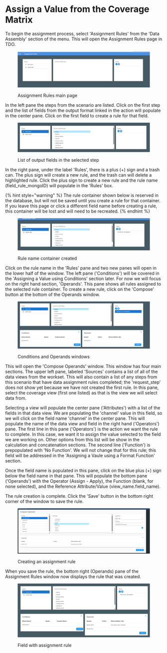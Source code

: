 # Assign a Value from the Coverage Matrix

To begin the assignment process, select 'Assignment Rules' from the 'Data Assembly' section of the menu.  This will open the Assignment Rules page in TDO.

<figure><img src="../../../../../.gitbook/assets/image (5) (1) (1).png" alt=""><figcaption><p>Assignment Rules main page</p></figcaption></figure>

In the left pane the steps from the scenario are listed.  Click on the first step and the list of fields from the output format linked in the action will populate in the center pane. Click on the first field to create a rule for that field.&#x20;

<figure><img src="../../../../../.gitbook/assets/image (1) (1) (1) (1) (1) (1) (1).png" alt=""><figcaption><p>List of output fields in the selected step</p></figcaption></figure>

In the right pane, under the label 'Rules', there is a plus (+) sign and a trash can.  The plus sign will create a new rule, and the trash can will delete a highlighted rule.  Click the plus sign to create a new rule and the rule name (field\_rule\_mongoID) will populate in the 'Rules' box.

{% hint style="warning" %}
The rule container shown below is reserved in the database, but will not be saved until you create a rule for that container.  If you leave this page or click a different field name before creating a rule, this container will be lost and will need to be recreated.
{% endhint %}

<figure><img src="../../../../../.gitbook/assets/image (2) (1) (1) (1) (1).png" alt=""><figcaption><p>Rule name container created</p></figcaption></figure>

Click on the rule name in the 'Rules' pane and two new panes will open in the lower half of the window.  The left pane ('Conditions') will be covered in the 'Assigning a Value using Conditions' section later.  For now we will focus on the right hand section, 'Operands'.  This pane shows all rules  assigned to the selected rule container. To create a new rule, click on the 'Compose' button at the bottom of the Operands window.

<figure><img src="../../../../../.gitbook/assets/image (3) (1) (1) (1).png" alt=""><figcaption><p>Conditions and Operands windows</p></figcaption></figure>

This will open the 'Compose Operands' window.  This window has four main sections.  The upper left pane, labeled 'Sources' contains a list of all of the data views from the workset.  This will also contain a list of any steps from this scenario that have data assignment rules completed; the 'request\_step' does not show yet because we have not created the first rule.  In this pane, select the coverage view (first one listed) as that is the view we will select data from.

Selecting a view will populate the center pane ('Attributes') with a list of the fields in that data view.  We are populating the 'channel' value in this field, so we will click on the field name 'channel' in the center pane.  This will populate the name of the data view and field in the right hand ('Operators') pane.  The first line in this pane ('Operators') is the action we want the rule to complete.  In this case, we want it to assign the value selected to the field we are working on.  Other options from this list will be show in the calculation and concatenation sections.  The second line ('Function') is prepopulated with 'No Function'.  We will not change that for this rule; this field will be addressed in the 'Assigning a Vaule using a Format Function' section.

Once the field name is populated in this pane, click on the blue plus (+) sign below the field name in that pane.  This will populate the bottom pane ('Operands') with the Operator (Assign - Apply), the Function (blank, for none selected), and the Reference Attribute/Value (view\_name.field\_name).

The rule creation is complete. Click the 'Save' button in the bottom right corner of the window to save the rule.

<figure><img src="../../../../../.gitbook/assets/image (4) (1) (1) (1).png" alt=""><figcaption><p>Creating an assignment rule</p></figcaption></figure>

When you save the rule, the bottom right (Operands) pane of the Assignment Rules window now displays the rule that was created.

<figure><img src="../../../../../.gitbook/assets/image (5) (1) (1) (1).png" alt=""><figcaption><p>Field with assignment rule</p></figcaption></figure>
